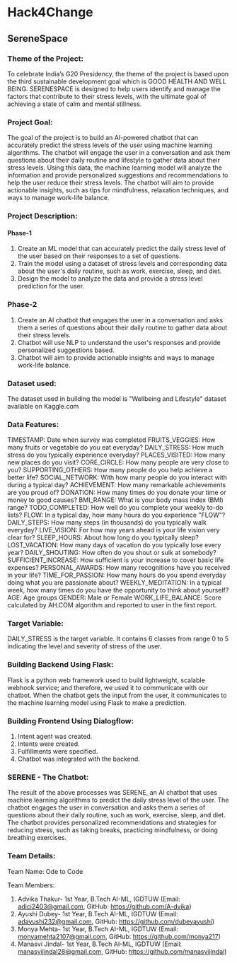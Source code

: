 # Hack4Change

## SereneSpace

### Theme of the Project:

To celebrate India’s G20 Presidency, the theme of the project is based upon the third sustainable development goal which is GOOD HEALTH AND WELL BEING.
SERENESPACE is designed to help users identify and manage the factors that contribute to their stress levels, with the ultimate goal of achieving a state of calm and mental stillness.

### Project Goal:

The goal of the project is to build an AI-powered chatbot that can accurately predict the stress levels of the user using machine learning algorithms. The chatbot will engage the user in a conversation and ask them questions about their daily routine and lifestyle to gather data about their stress levels. Using this data, the machine learning model will analyze the information and provide personalized suggestions and recommendations to help the user reduce their stress levels. The chatbot will aim to provide actionable insights, such as tips for mindfulness, relaxation techniques, and ways to manage work-life balance.

### Project Description:

#### Phase-1
1. Create an ML model that can accurately predict the daily stress level of the user based on their responses to a set of questions.
2. Train the model using a dataset of stress levels and corresponding data about the user's daily routine, such as work, exercise, sleep, and diet.
3. Design the model to analyze the data and provide a stress level prediction for the user.
### Phase-2
1. Create an AI chatbot that engages the user in a conversation and asks them a series of questions about their daily routine to gather data about their stress levels.
2. Chatbot will use NLP to understand the user's responses and provide personalized suggestions based.
3. Chatbot will aim to provide actionable insights and ways to manage work-life balance.

### Dataset used:

The dataset used in building the model is "Wellbeing and Lifestyle" dataset available on Kaggle.com

### Data Features:

TIMESTAMP: Date when survey was completed
FRUITS_VEGGIES: How many fruits or vegetable do you eat everyday?
DAILY_STRESS: How much stress do you typically experience everyday?
PLACES_VISITED: How many new places do you visit?
CORE_CIRCLE: How many people are very close to you?
SUPPORTING_OTHERS: How many people do you help achieve a better life?
SOCIAL_NETWORK: With how many people do you interact with during a typical day?
ACHIEVEMENT: How many remarkable achievements are you proud of?
DONATION: How many times do you donate your time or money to good causes?
BMI_RANGE: What is your body mass index (BMI) range?
TODO_COMPLETED: How well do you complete your weekly to-do lists?
FLOW: In a typical day, how many hours do you experience "FLOW"?
DAILY_STEPS: How many steps (in thousands) do you typically walk everyday?
LIVE_VISION: For how may years ahead is your life vision very clear for?
SLEEP_HOURS: About how long do you typically sleep?
LOST_VACATION: How many days of vacation do you typically lose every year?
DAILY_SHOUTING: How often do you shout or sulk at somebody?
SUFFICIENT_INCREASE: How sufficient is your increase to cover basic life expenses?
PERSONAL_AWARDS: How many recognitions have you received in your life?
TIME_FOR_PASSION: How many hours do you spend everyday doing what you are passionate about?
WEEKLY_MEDITATION: In a typical week, how many times do you have the opportunity to think about yourself?
AGE: Age groups
GENDER: Male or Female
WORK_LIFE_BALANCE: Score calculated by AH.COM algorithm and reported to user in the first report.

### Target Variable:

DAILY_STRESS is the target variable. It contains 6 classes from range 0 to 5 indicating the level and severity of stress of the user.

### Building Backend Using Flask:

Flask is a python web framework used to build lightweight, scalable webhook service; and therefore, we used it to communicate with our chatbot. When the chatbot gets the input from the user, it communicates to the machine learning model using Flask to make a prediction.

### Building Frontend Using Dialogflow:

1. Intent agent was created.
2. Intents were created.
3. Fulfillments were specified.
4. Chatbot was integrated with the backend.

### SERENE - The Chatbot:

The result of the above processes was SERENE, an AI chatbot that uses machine learning algorithms to predict the daily stress level of the user. The chatbot engages the user in conversation and asks them a series of questions about their daily routine, such as work, exercise, sleep, and diet. The chatbot provides personalized recommendations and strategies for reducing stress, such as taking breaks, practicing mindfulness, or doing breathing exercises.
 
 ### Team Details:
 
Team Name: Ode to Code

Team Members:

1. Advika Thakur- 1st Year, B.Tech AI-ML, IGDTUW (Email: adici2403@gmail.com, GitHub: https://github.com/A-dvika)
2. Ayushi Dubey- 1st Year, B.Tech AI-ML, IGDTUW (Email: adayushi232@gmail.com, GitHub: https://github.com/dubeyayushi)
3. Monya Mehta- 1st Year, B.Tech AI-ML, IGDTUW (Email: monyamehta2107@gmail.com, GitHub: https://github.com/monya217)
4. Manasvi Jindal- 1st Year, B.Tech AI-ML, IGDTUW (Email: manasvijindal28@gmail.com, GitHub: https://github.com/manasvijindal)
